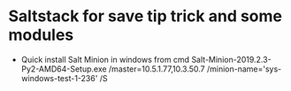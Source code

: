 # Saltstack for save tip trick and some modules

- Quick install Salt Minion in windows from cmd
Salt-Minion-2019.2.3-Py2-AMD64-Setup.exe /master=10.5.1.77,10.3.50.7 /minion-name='sys-windows-test-1-236' /S
